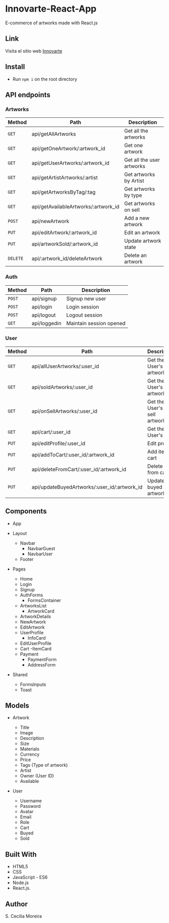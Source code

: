 # **Innovarte-React-App**

E-commerce of artworks made with React.js

## Link

Visita el sitio web [Innovarte](https://innovarte-client.herokuapp.com/)

## Install

- Run `npm i` on the root directory

## API endpoints

### Artworks

| Method | Path   | Description |
| ------ | ------ | ----------- |
| `GET` | api/getAllArtworks | Get all the artworks |
| `GET` | api/getOneArtwork/:artwork_id | Get one artwork |
| `GET` | api/getUserArtworks/:artwork_id | Get all the user artworks |
| `GET` | api/getArtistArtworks/:artist | Get artworks by Artist |
| `GET` | api/getArtworksByTag/:tag | Get artworks by type |
| `GET` | api/getAvailableArtworks/:artwork_id | Get artworks on sell |
| `POST` | api/newArtwork | Add a new artwork |
| `PUT` | api/editArtwork/:artwork_id | Edit an artwork |
| `PUT` | api/artworkSold/:artwork_id | Update artwork state |
| `DELETE` | api/:artwork_id/deleteArtwork | Delete an artwork |

### Auth

| Method | Path   | Description |
| ------ | ------ | ----------- |
| `POST` | api/signup | Signup new user |
| `POST` | api/login | Login session |
| `POST` | api/logout | Logout session |
| `GET` | api/loggedin | Maintain session opened |

### User

| Method | Path   | Description |
| ------ | ------ | ----------- |
| `GET` | api/allUserArtworks/:user_id | Get the User's artworks |
| `GET` | api/soldArtworks/:user_id | Get the User's sold artworks |
| `GET` | api/onSellArtworks/:user_id | Get the User's on sell artworks |
| `GET` | api/cart/:user_id | Get the User's cart |
| `PUT` | api/editProfile/:user_id | Edit profile |
| `PUT` | api/addToCart/:user_id/:artwork_id | Add item to cart |
| `PUT` | api/deleteFromCart/:user_id/:artwork_id | Delete item from cart |
| `PUT` | api/updateBuyedArtworks/:user_id/:artwork_id | Update buyed artworks |

## Components

- App
- Layout
  - Navbar
    - NavbarGuest
    - NavbarUser
  - Footer
- Pages
  - Home
  - Login
  - Signup
  - AuthForms
    - FormsContainer
  - ArtworksList
    - ArtworkCard
  - ArtworkDetails
  - NewArtwork
  - EditArtwork
  - UserProfile
    - InfoCard
  - EditUserProfile
  - Cart
    -ItemCard
  - Payment
    - PaymentForm
    - AddressForm
  
- Shared 
    - FormsInputs
    - Toast

## Models

- Artwork
  - Title
  - Image
  - Description
  - Size
  - Materials
  - Currency
  - Price
  - Tags (Type of artwork)
  - Artist
  - Owner (User ID)
  - Available

- User
  - Username
  - Password
  - Avatar
  - Email
  - Role
  - Cart
  - Buyed
  - Sold

## Built With

- HTML5
- CSS
- JavaScript - ES6
- Node.js
- React.js.

## Author

S. Cecilia Moreira